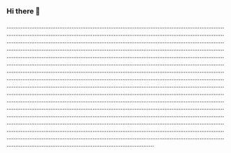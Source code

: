 ### Hi there 👋

....................................................................................................................................................................................................................................................................................................................................................................................................................................................................................................................................................................................................................................................................................................................................................................................................................................................................................................................................................................................................................................................................................................................................................................................................................................................................................................................................................................................................................................................................................................................................................................................................................................................................................................................................................................................................................................................................................................................................................................................................................................................................................................................................................